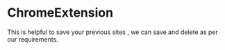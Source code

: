 # ChromeExtension
This is helpful to save your previous sites , we can save and delete as per our requirements.
